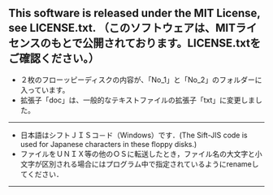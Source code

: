 This software is released under the MIT License, see LICENSE.txt.
（このソフトウェアは、MITライセンスのもとで公開されております。LICENSE.txtをご確認ください。）
----
* ２枚のフローッピーディスクの内容が、「No_1」と「No_2」のフォルダーに入っています。
* 拡張子「doc」は、一般的なテキストファイルの拡張子「txt」に変更しました。
----
* 日本語はシフトＪＩＳコ－ド（Windows）です．(The Sift-JIS code is used for Japanese characters in these floppy disks.)
* ファイルをＵＮＩＸ等の他のＯＳに転送したとき，ファイル名の大文字と小文字が区別される場合にはプログラム中で指定されているようにrenameしてください．
----

